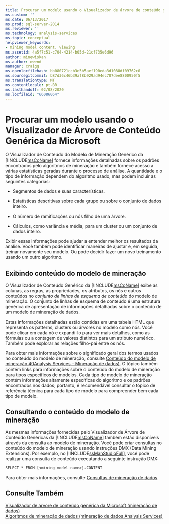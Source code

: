 ```yaml
---
title: Procurar um modelo usando o Visualizador de árvore de conteúdo genérica da Microsoft | Microsoft Docs
ms.custom: ''
ms.date: 06/13/2017
ms.prod: sql-server-2014
ms.reviewer: ''
ms.technology: analysis-services
ms.topic: conceptual
helpviewer_keywords:
- mining model content, viewing
ms.assetid: 4a5f7c51-c704-4214-b05d-21cf735e6d96
author: minewiskan
ms.author: owend
manager: craigg
ms.openlocfilehash: bb080721ccb3e5b5aef190eda3d1088df09762c0
ms.sourcegitcommit: b87d36c46b39af8b929ad94ec707dee8800950f5
ms.translationtype: MT
ms.contentlocale: pt-BR
ms.lasthandoff: 02/08/2020
ms.locfileid: "66086064"
---
```

# <a name="browse-a-model-using-the-microsoft-generic-content-tree-viewer"></a>Procurar um modelo usando o Visualizador de Árvore de Conteúdo Genérica da Microsoft
  O Visualizador de Conteúdo do Modelo de Mineração Genérico da [!INCLUDE[msCoName](../../includes/msconame-md.md)] fornece informações detalhadas sobre os padrões encontrados pelo algoritmos de mineração e também fornece acesso a várias estatísticas geradas durante o processo de análise. A quantidade e o tipo de informação dependem do algoritmo usado, mas podem incluir as seguintes categorias:  
  
-   Segmentos de dados e suas características.  
  
-   Estatísticas descritivas sobre cada grupo ou sobre o conjunto de dados inteiro.  
  
-   O número de ramificações ou nós filho de uma árvore.  
  
-   Cálculos, como variância e média, para um cluster ou um conjunto de dados inteiro.  
  
 Exibir essas informações pode ajudar a entender melhor os resultados da análise. Você também pode identificar maneiras de ajustar e, em seguida, treinar novamente seu modelo. Ou pode decidir fazer um novo treinamento usando um outro algoritmo.  
  
## <a name="viewing-mining-model-content"></a>Exibindo conteúdo do modelo de mineração  
 O Visualizador de Conteúdo Genérico da [!INCLUDE[msCoName](../../includes/msconame-md.md)] exibe as colunas, as regras, as propriedades, os atributos, os nós e outros conteúdos no *conjunto de linhas de esquema de conteúdo* do modelo de mineração. O conjunto de linhas de esquema de conteúdo é uma estrutura genérica de apresentação de informações detalhadas sobre o conteúdo de um modelo de mineração de dados.  
  
 Estas informações detalhadas estão contidas em uma tabela HTML que representa os patterns, clusters ou árvores no modelo como nós. Você pode clicar em cada nó e expandi-lo para ver mais detalhes, como as fórmulas ou a contagem de valores distintos para um atributo numérico. Também pode explorar as relações filho-pai entre os nós.  
  
 Para obter mais informações sobre o significado geral dos termos usados no conteúdo do modelo de mineração, consulte [Conteúdo do modelo de mineração  40Analysis Services – Mineração de dados&#41;](mining-model-content-analysis-services-data-mining.md). O tópico também contém links para informações sobre o conteúdo do modelo de mineração para tipos específicos de modelos. Cada tipo de modelo de mineração contém informações altamente específicas do algoritmo e os padrões encontrados nos dados; portanto, é recomendável consultar o tópico de referência técnica para cada tipo de modelo para compreender bem cada tipo de modelo.  
  
## <a name="querying-mining-model-content"></a>Consultando o conteúdo do modelo de mineração  
 As mesmas informações fornecidas pelo Visualizador de Árvore de Conteúdo Genéricas da [!INCLUDE[msCoName](../../includes/msconame-md.md)] também estão disponíveis através da consulta ao modelo de mineração. Você pode criar consultas no conteúdo do modelo de mineração usando instruções DMX (Data Mining Extensions). Por exemplo, no [!INCLUDE[ssManStudioFull](../../includes/ssmanstudiofull-md.md)], você pode realizar uma consulta de conteúdo executando a seguinte instrução DMX:  
  
```  
SELECT * FROM [<mining model name>].CONTENT  
```  
  
 Para obter mais informações, consulte [Consultas de mineração de dados](data-mining-queries.md).  
  
## <a name="see-also"></a>Consulte Também  
 [Visualizador de árvore de conteúdo genérica da Microsoft &#40;mineração de dados&#41;](../microsoft-generic-content-tree-viewer-data-mining.md)   
 [Algoritmos de mineração de dados &#40;mineração de dados Analysis Services&#41;](data-mining-algorithms-analysis-services-data-mining.md)  
  
  
